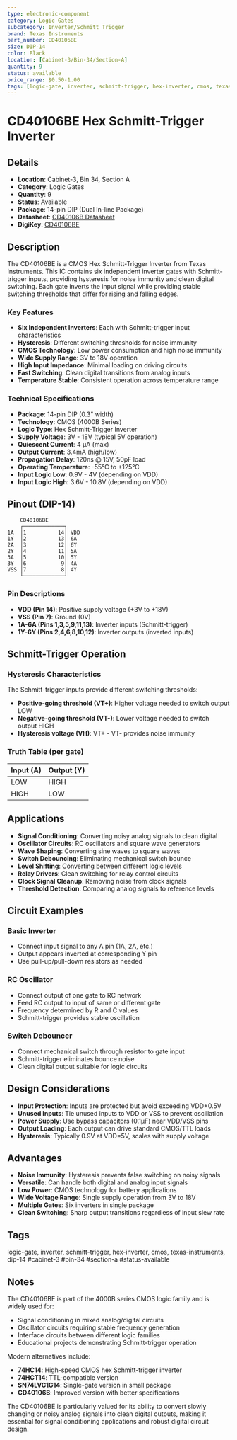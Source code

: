 ```yaml
---
type: electronic-component
category: Logic Gates
subcategory: Inverter/Schmitt Trigger
brand: Texas Instruments
part_number: CD40106BE
size: DIP-14
color: Black
location: [Cabinet-3/Bin-34/Section-A]
quantity: 9
status: available
price_range: $0.50-1.00
tags: [logic-gate, inverter, schmitt-trigger, hex-inverter, cmos, texas-instruments, dip-14, cabinet-3, bin-34, section-a, status-available]
---
```


# CD40106BE Hex Schmitt-Trigger Inverter

## Details

- **Location**: Cabinet-3, Bin 34, Section A
- **Category**: Logic Gates
- **Quantity**: 9
- **Status**: Available
- **Package**: 14-pin DIP (Dual In-line Package)
- **Datasheet**: [CD40106B Datasheet](https://www.ti.com/lit/gpn/cd40106b)
- **DigiKey**: [CD40106BE](https://www.digikey.com/en/products/detail/texas-instruments/CD40106BE/376602)

## Description

The CD40106BE is a CMOS Hex Schmitt-Trigger Inverter from Texas Instruments. This IC contains six independent inverter gates with Schmitt-trigger inputs, providing hysteresis for noise immunity and clean digital switching. Each gate inverts the input signal while providing stable switching thresholds that differ for rising and falling edges.

### Key Features

- **Six Independent Inverters**: Each with Schmitt-trigger input characteristics
- **Hysteresis**: Different switching thresholds for noise immunity
- **CMOS Technology**: Low power consumption and high noise immunity
- **Wide Supply Range**: 3V to 18V operation
- **High Input Impedance**: Minimal loading on driving circuits
- **Fast Switching**: Clean digital transitions from analog inputs
- **Temperature Stable**: Consistent operation across temperature range

### Technical Specifications

- **Package**: 14-pin DIP (0.3" width)
- **Technology**: CMOS (4000B Series)
- **Logic Type**: Hex Schmitt-Trigger Inverter
- **Supply Voltage**: 3V - 18V (typical 5V operation)
- **Quiescent Current**: 4 µA (max)
- **Output Current**: 3.4mA (high/low)
- **Propagation Delay**: 120ns @ 15V, 50pF load
- **Operating Temperature**: -55°C to +125°C
- **Input Logic Low**: 0.9V - 4V (depending on VDD)
- **Input Logic High**: 3.6V - 10.8V (depending on VDD)

## Pinout (DIP-14)

```
    CD40106BE
    ┌─────────────┐
1A  │1          14│ VDD
1Y  │2          13│ 6A
2A  │3          12│ 6Y
2Y  │4          11│ 5A
3A  │5          10│ 5Y
3Y  │6           9│ 4A
VSS │7           8│ 4Y
    └─────────────┘
```

### Pin Descriptions

- **VDD (Pin 14)**: Positive supply voltage (+3V to +18V)
- **VSS (Pin 7)**: Ground (0V)
- **1A-6A (Pins 1,3,5,9,11,13)**: Inverter inputs (Schmitt-trigger)
- **1Y-6Y (Pins 2,4,6,8,10,12)**: Inverter outputs (inverted inputs)

## Schmitt-Trigger Operation

### Hysteresis Characteristics
The Schmitt-trigger inputs provide different switching thresholds:
- **Positive-going threshold (VT+)**: Higher voltage needed to switch output LOW
- **Negative-going threshold (VT-)**: Lower voltage needed to switch output HIGH
- **Hysteresis voltage (VH)**: VT+ - VT- provides noise immunity

### Truth Table (per gate)
| Input (A) | Output (Y) |
|-----------|------------|
| LOW       | HIGH       |
| HIGH      | LOW        |

## Applications

- **Signal Conditioning**: Converting noisy analog signals to clean digital
- **Oscillator Circuits**: RC oscillators and square wave generators
- **Wave Shaping**: Converting sine waves to square waves
- **Switch Debouncing**: Eliminating mechanical switch bounce
- **Level Shifting**: Converting between different logic levels
- **Relay Drivers**: Clean switching for relay control circuits
- **Clock Signal Cleanup**: Removing noise from clock signals
- **Threshold Detection**: Comparing analog signals to reference levels

## Circuit Examples

### Basic Inverter
- Connect input signal to any A pin (1A, 2A, etc.)
- Output appears inverted at corresponding Y pin
- Use pull-up/pull-down resistors as needed

### RC Oscillator
- Connect output of one gate to RC network
- Feed RC output to input of same or different gate
- Frequency determined by R and C values
- Schmitt-trigger provides stable oscillation

### Switch Debouncer
- Connect mechanical switch through resistor to gate input
- Schmitt-trigger eliminates bounce noise
- Clean digital output suitable for logic circuits

## Design Considerations

- **Input Protection**: Inputs are protected but avoid exceeding VDD+0.5V
- **Unused Inputs**: Tie unused inputs to VDD or VSS to prevent oscillation
- **Power Supply**: Use bypass capacitors (0.1µF) near VDD/VSS pins
- **Output Loading**: Each output can drive standard CMOS/TTL loads
- **Hysteresis**: Typically 0.9V at VDD=5V, scales with supply voltage

## Advantages

- **Noise Immunity**: Hysteresis prevents false switching on noisy signals
- **Versatile**: Can handle both digital and analog input signals
- **Low Power**: CMOS technology for battery applications
- **Wide Voltage Range**: Single supply operation from 3V to 18V
- **Multiple Gates**: Six inverters in single package
- **Clean Switching**: Sharp output transitions regardless of input slew rate

## Tags

logic-gate, inverter, schmitt-trigger, hex-inverter, cmos, texas-instruments, dip-14 #cabinet-3 #bin-34 #section-a #status-available

## Notes

The CD40106BE is part of the 4000B series CMOS logic family and is widely used for:
- Signal conditioning in mixed analog/digital circuits
- Oscillator circuits requiring stable frequency generation
- Interface circuits between different logic families
- Educational projects demonstrating Schmitt-trigger operation

Modern alternatives include:
- **74HC14**: High-speed CMOS hex Schmitt-trigger inverter
- **74HCT14**: TTL-compatible version
- **SN74LVC1G14**: Single-gate version in small package
- **CD40106B**: Improved version with better specifications

The CD40106BE is particularly valued for its ability to convert slowly changing or noisy analog signals into clean digital outputs, making it essential for signal conditioning applications and robust digital circuit design.
